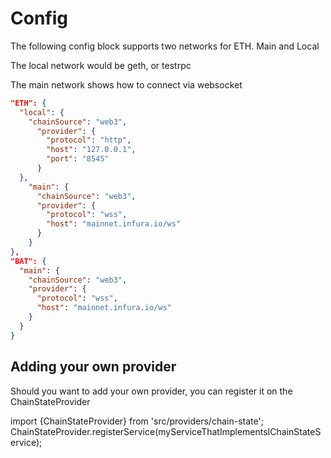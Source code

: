 # Config

The following config block supports two networks for ETH. Main and Local

The local network would be geth, or testrpc

The main network shows how to connect via websocket

```json
"ETH": {
  "local": {
    "chainSource": "web3",
      "provider": {
        "protocol": "http",
        "host": "127.0.0.1",
        "port": "8545"
      }
  },
    "main": {
      "chainSource": "web3",
      "provider": {
        "protocol": "wss",
        "host": "mainnet.infura.io/ws"
      }
    }
},
"BAT": {
  "main": {
    "chainSource": "web3",
    "provider": {
      "protocol": "wss",
      "host": "mainnet.infura.io/ws"
    }
  }
}
```

## Adding your own provider

Should you want to add your own provider, you can register it on the ChainStateProvider

import {ChainStateProvider} from 'src/providers/chain-state';
ChainStateProvider.registerService(myServiceThatImplementsIChainStateService);

